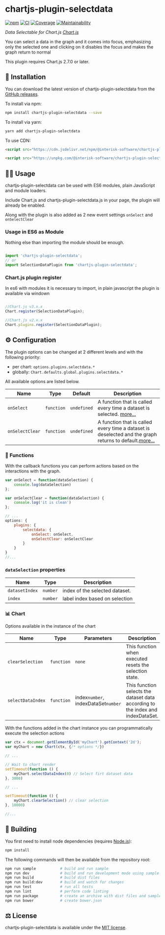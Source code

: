 # chartjs-plugin-selectdata

[![npm](https://img.shields.io/npm/v/@interisk-software/chartjs-plugin-selectdata.svg?style=flat-square)](https://npmjs.com/package/@interisk-software/chartjs-plugin-selectdata) [![CI](https://github.com/interisk-software/chartjs-plugin-selectdata/actions/workflows/ci.yml/badge.svg)](https://github.com/interisk-software/chartjs-plugin-selectdata/actions/workflows/ci.yml) [![Coverage](https://img.shields.io/codeclimate/coverage/interisk-software/chartjs-plugin-selectdata.svg?style=flat-square)](https://codeclimate.com/github/interisk-software/chartjs-plugin-selectdata)  [![Maintainability](https://img.shields.io/codeclimate/maintainability/interisk-software/chartjs-plugin-selectdata.svg?style=flat-square)](https://codeclimate.com/github/interisk-software/chartjs-plugin-selectdata)

*Data Selectable for Chart.js [Chart.js](https://www.chartjs.org)*

You can select a data in the graph and it comes into focus, emphasizing only the selected one and clicking on it disables the focus and makes the graph return to normal

This plugin requires Chart.js 2.7.0 or later.

## :rocket:	Installation

You can download the latest version of chartjs-plugin-selectdata from the [GitHub releases](https://github.com/luancaike/chartjs-plugin-selectdata/releases/latest).

To install via npm:

```bash
npm install chartjs-plugin-selectdata --save
```

To install via yarn:

```bash
yarn add chartjs-plugin-selectdata
```
To use CDN:

```html
<script src="https://cdn.jsdelivr.net/npm/@interisk-software/chartjs-plugin-selectdata"></script>
```
```html
<script src="https://unpkg.com/@interisk-software/chartjs-plugin-selectdata"></script>
```

## :man_cartwheeling: Usage

chartjs-plugin-selectdata can be used with ES6 modules, plain JavaScript and module loaders.

Include Chart.js and chartjs-plugin-selectdata.js in your page, the plugin will already be enabled.

Along with the plugin is also added as 2 new event settings `onSelect` and `onSelectClear`

### Usage in ES6 as Module

Nothing else than importing the module should be enough.

```js

import 'chartjs-plugin-selectdata';
// or
import SelectionDataPlugin from 'chartjs-plugin-selectdata';

```

### Chart.js plugin register

In es6 with modules it is necessary to import, in plain javascript the plugin is available via windown

```js

//Chart.js v3.x.x
Chart.register(SelectionDataPlugin);

//Chart.js v2.x.x
Chart.plugins.register(SelectionDataPlugin);

```

## :gear: Configuration

The plugin options can be changed at 2 different levels and with the following priority:

- per chart: `options.plugins.selectdata.*`
- globally: `Chart.defaults.global.plugins.selectdata.*`

All available options are listed below.

| Name | Type | Default | Description
| ---- | ---- | ------- | -----------
| `onSelect` | `function` | `undefined` | A function that is called every time a dataset is selected. [more...](#functions)
| `onSelectClear` | `function` | `undefined` | A function that is called every time a dataset is deselected and the graph returns to default.[more...](#functions)


### :pushpin: Functions

With the callback functions you can perform actions based on the interactions with the graph.

```js
var onSelect = function(dataSelection) {
    console.log(dataSelection)
};

var onSelectClear = function(dataSelection) {
    console.log('it is clean')
};

// ...
options: {
    plugins: {
        selectdata: {
            onSelect: onSelect,
            onSelectClear: onSelectClear
        }
    }
}
//...

```
### `dataSelection` properties

| Name | Type  | Description
| ---- | ----  | -----------
| `datasetIndex` | `number`  |  index of the selected dataset.
| `index` | `number`  |  label index based on selection

### :bar_chart:	Chart

Options available in the instance of the chart

| Name | Type | Parameters | Description
| ---- | ---- | ------- | -----------
| `clearSelection` | `function` | `none` | This function when executed resets the selection state.
| `selectDataIndex` | `function` | index`number`, indexDataSet`number` | This function selects the dataset data according to the index and indexDataSet.

With the functions added in the chart instance you can programmatically execute the selection actions

```js
var ctx = document.getElementById('myChart').getContext('2d');
var myChart = new Chart(ctx, {/* options */})

// ...

// Wait to chart render
setTimeout(function () {
    myChart.selectDataIndex(0) // Select firt dataset data
}, 3000)

// ...

setTimeout(function () {
    myChart.clearSelection() // clear selection
}, 10000)

//...

```


## :hammer:	Building

You first need to install node dependencies (requires [Node.js](https://nodejs.org/)):

```bash
npm install
```

The following commands will then be available from the repository root:

```bash
npm run sample           # build and run sample
npm run dev              # build and run development mode using sample
npm run build            # build dist files
npm run build:dev        # build and watch for changes
npm run test             # run all tests
npm run lint             # perform code linting
npm run package          # create an archive with dist files and samples
npm run bower            # create bower.json
```

## :balance_scale: License

chartjs-plugin-selectdata is available under the [MIT license](https://opensource.org/licenses/MIT).
